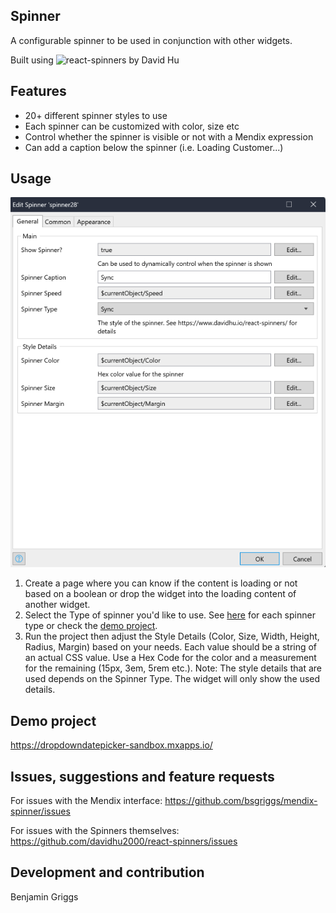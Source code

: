 ## Spinner
A configurable spinner to be used in conjunction with other widgets.

Built using ![react-spinners](https://github.com/davidhu2000/react-spinners) by David Hu 

## Features
- 20+ different spinner styles to use
- Each spinner can be customized with color, size etc
- Control whether the spinner is visible or not with a Mendix expression
- Can add a caption below the spinner (i.e. Loading Customer...)

## Usage
![Spinner Settings](https://github.com/bsgriggs/mendix-spinner/blob/media/general.png)  
1. Create a page where you can know if the content is loading or not based on a boolean or drop the widget into the loading content of another widget.
2. Select the Type of spinner you'd like to use. See [here](https://www.davidhu.io/react-spinners/) for each spinner type or check the [demo project](https://widgettesting105-sandbox.mxapps.io/p/spinner).
3. Run the project then adjust the Style Details (Color, Size, Width, Height, Radius, Margin) based on your needs. Each value should be a string of an actual CSS value. Use a Hex Code for the color and a measurement for the remaining (15px, 3em, 5rem etc.). Note: The style details that are used depends on the Spinner Type. The widget will only show the used details.

## Demo project
https://dropdowndatepicker-sandbox.mxapps.io/

## Issues, suggestions and feature requests
For issues with the Mendix interface:
https://github.com/bsgriggs/mendix-spinner/issues

For issues with the Spinners themselves:
https://github.com/davidhu2000/react-spinners/issues

## Development and contribution
Benjamin Griggs
